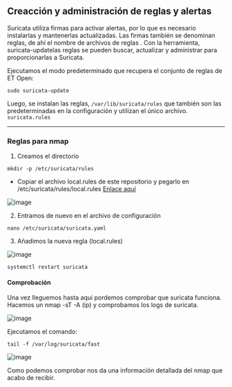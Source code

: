 ## Creacción y administración de reglas y alertas

Suricata utiliza firmas para activar alertas, por lo que es necesario instalarlas y mantenerlas actualizadas. Las firmas también se denominan reglas, de ahí el nombre de archivos de reglas . Con la herramienta, suricata-updatelas reglas se pueden buscar, actualizar y administrar para proporcionarlas a Suricata.

Ejecutamos el modo predeterminado que recupera el conjunto de reglas de ET Open:

```
sudo suricata-update
```
Luego, se instalan las reglas, ```/var/lib/suricata/rules``` que también son las predeterminadas en la configuración y utilizan el único archivo. ``` suricata.rules ```
- - - 

### Reglas para nmap

  1. Creamos el directorio

```
mkdir -p /etc/suricata/rules
```

- Copiar el archivo local.rules de este repositorio y pegarlo en /etc/suricata/rules/local.rules [Enlace aquí](local.rules)

![image](https://github.com/Scosrom/Suricata-Telegram/assets/114906778/23f42020-14c3-421e-8af5-6fbfd6a5712f)

  2. Entramos de nuevo en el archivo de configuración

```
nano /etc/suricata/suricata.yaml
```

  3. Añadimos la nueva regla (local.rules)

![image](https://github.com/Scosrom/Suricata-Telegram/assets/114906778/e28338a6-e31d-4fbf-8055-e732a19a66e7)


```
systemctl restart suricata
```

#### Comprobación 

Una vez lleguemos hasta aqui pordemos comprobar que suricata funciona. 
Hacemos un nmap -sT -A (ip) y comprobamos los logs de suricata. 

![image](https://github.com/Scosrom/Suricata-Telegram/assets/114906778/e75cad5a-361d-43f4-bfca-970837ffaade)

Ejecutamos el comando:

```
tail -f /var/log/suricata/fast
```

![image](https://github.com/Scosrom/Suricata-Telegram/assets/114906778/86570241-f661-4552-bf8c-b19a9274a96a)

Como podemos comprobar nos da una información detallada del nmap que acabo de recibir. 

